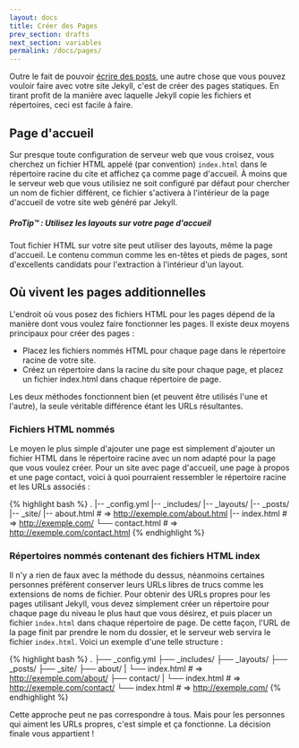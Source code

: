 ```yaml
---
layout: docs
title: Créer des Pages
prev_section: drafts
next_section: variables
permalink: /docs/pages/
---
```


Outre le fait de pouvoir [écrire des posts](../posts/), une autre chose que vous pouvez vouloir faire avec votre site Jekyll, c'est de créer des pages statiques. En tirant profit de la manière avec laquelle Jekyll copie les fichiers et répertoires, ceci est facile à faire.

## Page d'accueil

Sur presque toute configuration de serveur web que vous croisez, vous cherchez un fichier HTML appelé (par convention) `index.html` dans le répertoire racine du cite et affichez ça comme page d'accueil. À moins que le serveur web que vous utilisiez ne soit configuré par défaut pour chercher un nom de fichier différent, ce fichier s'activera à l'intérieur de la page d'accueil de votre site web généré par Jekyll.

<div class="note">
  <h5>ProTip™ : Utilisez les layouts sur votre page d'accueil</h5>
  <p>
    Tout fichier HTML sur votre site peut utiliser des layouts, même la page d'accueil. Le contenu commun comme les en-têtes et pieds de pages, sont d'excellents candidats pour l'extraction à l'intérieur d'un layout.
  </p>
</div>

## Où vivent les pages additionnelles

L'endroit où vous posez des fichiers HTML pour les pages dépend de la manière dont vous voulez faire fonctionner les pages. Il existe deux moyens principaux pour créer des pages :

- Placez les fichiers nommés HTML pour chaque page dans le répertoire racine de votre site.
- Créez un répertoire dans la racine du site pour chaque page, et placez un fichier index.html dans chaque répertoire de page.

Les deux méthodes fonctionnent bien (et peuvent être utilisés l'une et l'autre), la seule véritable différence étant les URLs résultantes.

### Fichiers HTML nommés

Le moyen le plus simple d'ajouter une page est simplement d'ajouter un fichier HTML dans le répertoire racine avec un nom adapté pour la page que vous voulez créer. Pour un site avec page d'accueil, une page à propos et une page contact, voici à quoi pourraient ressembler le répertoire racine et les URLs associés :

{% highlight bash %}
.
|-- _config.yml
|-- _includes/
|-- _layouts/
|-- _posts/
|-- _site/
|-- about.html    # => http://exemple.com/about.html
|-- index.html    # => http://exemple.com/
└── contact.html  # => http://exemple.com/contact.html
{% endhighlight %}

### Répertoires nommés contenant des fichiers HTML index

Il n'y a rien de faux avec la méthode du dessus, néanmoins certaines personnes préfèrent conserver leurs URLs libres de trucs comme les extensions de noms de fichier. Pour obtenir des URLs propres pour les pages utilisant Jekyll, vous devez simplement créer un répertoire pour chaque page du niveau le plus haut que vous désirez, et puis placer un fichier `index.html` dans chaque répertoire de page. De cette façon, l'URL de la page finit par prendre le nom du dossier, et le serveur web servira le fichier `index.html`. 
Voici un exemple d'une telle structure :

{% highlight bash %}
.
├── _config.yml
├── _includes/
├── _layouts/
├── _posts/
├── _site/
├── about/
|   └── index.html  # => http://exemple.com/about/
├── contact/
|   └── index.html  # => http://exemple.com/contact/
└── index.html      # => http://exemple.com/
{% endhighlight %}

Cette approche peut ne pas correspondre à tous. Mais pour les personnes qui aiment les URLs propres, c'est simple et ça fonctionne. 
La décision finale vous appartient ! 